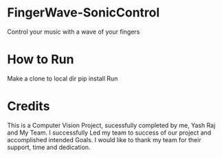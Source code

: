 # FingerWave-SonicControl
Control your music with a wave of your fingers

# How to Run
Make a clone to local dir
pip install
Run




# Credits
This is a Computer Vision Project, sucessfully completed by me, Yash Raj and My Team. I successfully Led my team to success of our project and accomplished intended Goals.
I would like to thank my team for their support, time and dedication.
